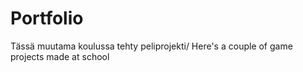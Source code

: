 # Portfolio
Tässä muutama koulussa tehty peliprojekti/
Here's a couple of game projects made at school
